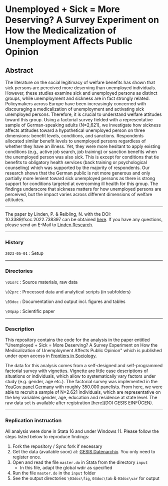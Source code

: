 # Unemployed + Sick = More Deserving? A Survey Experiment on How the Medicalization of Unemployment Affects Public Opinion

## Abstract

The literature on the social legitimacy of welfare benefits has shown that sick persons are perceived more deserving than unemployed individuals. However, these studies examine sick and unemployed persons as distinct groups, while unemployment and sickness are in fact strongly related. Policymakers across Europe have been increasingly concerned with discouraging a medicalization of unemployment and activating sick unemployed persons. Therefore, it is crucial to understand welfare attitudes toward this group. Using a factorial survey fielded with a representative sample of German-speaking adults (N=2,621), we investigate how sickness affects attitudes toward a hypothetical unemployed person on three dimensions: benefit levels, conditions, and sanctions. Respondents allocated similar benefit levels to unemployed persons regardless of whether they have an illness. Yet, they were more hesitant to apply existing conditions (e.g., active job search, job training) or sanction benefits when the unemployed person was also sick. This is except for conditions that tie benefits to obligatory health services (back training or psychological counseling) which was supported by the majority of respondents. Our research shows that the German public is not more generous and only partially more lenient toward sick unemployed persons as there is strong support for conditions targeted at overcoming ill health for this group. The findings underscore that sickness matters for how unemployed persons are perceived, but the impact varies across different dimensions of welfare attitudes.

----

The paper by Linden, P. & Reibling, N. with the DOI: 10.3389/fsoc.2022.738397 can be obtained [here](https://www.frontiersin.org/articles/10.3389/fsoc.2022.738397/full). If you have any questions, please send an E-Mail to [Linden Research](mailto:research@linden-online.com).

----

### History

`2023-05-01`
:  Setup

---

### Directories

`\01src`
:  Source materials, raw data

`\02prc`
:  Processed data and analytical scripts (in subfolders)

`\03doc`
:  Documentation and output incl. figures and tables

`\04pap`
:  Scientific paper

---

### Description

This repository contains the code for the analysis in the paper entitled "Unemployed + Sick = More Deserving? A Survey Experiment on How the Medicalization of Unemployment Affects Public Opinion" which is published under open access in [Frontiers in Sociology](https://www.frontiersin.org/articles/10.3389/fsoc.2022.738397/full).

The data for this analysis comes from a self-designed and self-programmed factorial survey with vignettes. Vignette are little case descriptions of situations or individuals, which allow to systematically vary factors under study (e.g. gender, age etc.). The factorial survey was implemented in the [YouGov panel Germany](https://yougov.de/panel/) with roughly 350.000 panelists. From here, we were able to recruit a sample of N=2.621 individuals, which are representative on the key variables gender, age, education and residence at state level. The raw data set is available after registration [here](DOI GESIS EINFÜGEN).

---

### Replication instruction

All analysis were done in Stata 16 and under Windows 11. Please follow the steps listed below to reproduce findings:

1. Fork the repository / Sync fork if necessary
2. Get the data (available soon) at: [GESIS Datenarchiv](https://www.gesis.org/institut/abteilungen/datenarchiv-fuer-sozialwissenschaften). You only need to register once.
2. Open and read the file `master.do` in Stata from the directory `input`
    - In this file, adapt the global wdir as specified
3. Run the file `master.do` in the `input` folder
4. See the output directories `\03doc\fig`, `03doc\tab` & `03doc\var` for output

